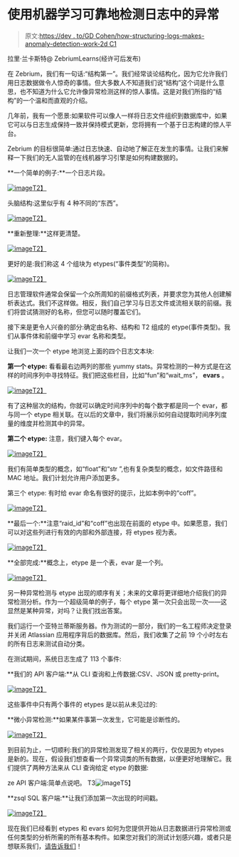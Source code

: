 # 使用机器学习可靠地检测日志中的异常

> 原文:[https://dev . to/GD Cohen/how-structuring-logs-makes-anomaly-detection-work-2d C1](https://dev.to/gdcohen/how-structuring-logs-makes-anomaly-detection-work-2dc1)

拉里·兰卡斯特@ ZebriumLearns(经许可后发布)

在 Zebrium，我们有一句话:“结构第一”。我们经常谈论结构化，因为它允许我们用日志数据做令人惊奇的事情。但大多数人不知道我们说“结构”这个词是什么意思，也不知道为什么它允许像异常检测这样的惊人事情。这是对我们所指的“结构”的一个温和而直观的介绍。

几年前，我有一个愿景:如果软件可以像人一样将日志文件组织到数据库中，如果它可以与日志生成保持一致并保持模式更新，您将拥有一个基于日志构建的惊人平台。

Zebrium 的目标很简单:通过日志快速、自动地了解正在发生的事情。让我们来解释一下我们的无人监管的在线机器学习引擎是如何构建数据的。

**一个简单的例子:**一个日志片段。

[![image](../Images/2203ba93625677457c1975e7c3c1051e.png)T2】](https://res.cloudinary.com/practicaldev/image/fetch/s--SI1I7c86--/c_limit%2Cf_auto%2Cfl_progressive%2Cq_auto%2Cw_880/https://www.zebrium.com/hs-fs/hubfs/larry_blog_anomaly_cb01.jpg%3Fwidth%3D2880%26name%3Dlarry_blog_anomaly_cb01.jpg)

头脑结构:这里似乎有 4 种不同的“东西”。

[![image](../Images/53eadd694e999fab12753d8b86b93832.png)T2】](https://res.cloudinary.com/practicaldev/image/fetch/s--Jf3Io4aI--/c_limit%2Cf_auto%2Cfl_progressive%2Cq_auto%2Cw_880/https://www.zebrium.com/hs-fs/hubfs/larry_blog_anomaly_cb02.jpg%3Fwidth%3D2880%26name%3Dlarry_blog_anomaly_cb02.jpg)

**重新整理:**这样更清楚。

[![image](../Images/52a13f0b70e1b19a40e713a30427605a.png)T2】](https://res.cloudinary.com/practicaldev/image/fetch/s--IbHA0nzb--/c_limit%2Cf_auto%2Cfl_progressive%2Cq_auto%2Cw_880/https://www.zebrium.com/hs-fs/hubfs/larry_blog_anomaly_cb03.jpg%3Fwidth%3D2880%26name%3Dlarry_blog_anomaly_cb03.jpg)

更好的是:我们称这 4 个组块为 etypes(“事件类型”的简称)。

[![image](../Images/14844d5e3720e408b0f901328ee43d9a.png)T2】](https://res.cloudinary.com/practicaldev/image/fetch/s--ktBA6m7m--/c_limit%2Cf_auto%2Cfl_progressive%2Cq_auto%2Cw_880/https://www.zebrium.com/hs-fs/hubfs/larry_blog_anomaly_cb04.jpg%3Fwidth%3D2880%26name%3Dlarry_blog_anomaly_cb04.jpg)

日志管理软件通常会保留一个众所周知的前缀格式列表，并要求您为其他人创建解析表达式。我们不这样做。相反，我们自己学习与日志文件或流相关联的前缀。我们将尝试猜测好的名称，但您可以随时覆盖它们。

接下来是更令人兴奋的部分:确定由名称、结构和 T2 组成的 etype(事件类型)。我们从事件体和前缀中学习 evar 名称和类型。

让我们一次一个 etype 地浏览上面的四个日志文本块:

**第一个 etype:** 看看最右边两列的那些 yummy stats。异常检测的一种方式是在这样的时间序列中寻找特征。我们把这些栏目，比如“fun”和“wait_ms”， **evars** 。

[![image](../Images/b9930e7adfa5845188e6fd0865dc05e5.png)T2】](https://res.cloudinary.com/practicaldev/image/fetch/s--9MEtJ2v2--/c_limit%2Cf_auto%2Cfl_progressive%2Cq_auto%2Cw_880/https://www.zebrium.com/hs-fs/hubfs/larry_blog_anomaly_cb08.jpg%3Fwidth%3D2880%26name%3Dlarry_blog_anomaly_cb08.jpg)

有了这种层次的结构，你就可以确定时间序列中的每个数字都是同一个 evar，都与同一个 etype 相关联。在以后的文章中，我们将展示如何自动提取时间序列度量的维度并检测其中的异常。

**第二个 etype:** 注意，我们键入每个 evar。

[![image](../Images/6f18e4fadbe8f7349bd0492ccd3fbcb5.png)T2】](https://res.cloudinary.com/practicaldev/image/fetch/s--tL8PKcxb--/c_limit%2Cf_auto%2Cfl_progressive%2Cq_auto%2Cw_880/https://www.zebrium.com/hs-fs/hubfs/larry_blog_anomaly_cb07.jpg%3Fwidth%3D2880%26name%3Dlarry_blog_anomaly_cb07.jpg)

我们有简单类型的概念，如“float”和“str ”,也有复杂类型的概念，如文件路径和 MAC 地址。我们计划允许用户添加更多。

第三个 etype: 有时给 evar 命名有很好的提示，比如本例中的“coff”。

[![image](../Images/bb27436bcd7264ea5615485018631706.png)T2】](https://res.cloudinary.com/practicaldev/image/fetch/s--YJmTnADR--/c_limit%2Cf_auto%2Cfl_progressive%2Cq_auto%2Cw_880/https://www.zebrium.com/hs-fs/hubfs/larry_blog_anomaly_cb06.jpg%3Fwidth%3D2880%26name%3Dlarry_blog_anomaly_cb06.jpg)

**最后一个:**注意“raid_id”和“coff”也出现在前面的 etype 中。如果愿意，我们可以对这些列进行有效的内部和外部连接，将 etypes 视为表。

[![image](../Images/f8e5f2814e742157505dbcc52c0f2f05.png)T2】](https://res.cloudinary.com/practicaldev/image/fetch/s--oe30tJyq--/c_limit%2Cf_auto%2Cfl_progressive%2Cq_auto%2Cw_880/https://www.zebrium.com/hs-fs/hubfs/larry_blog_anomaly_cb05.jpg%3Fwidth%3D2880%26name%3Dlarry_blog_anomaly_cb05.jpg)

**全部完成:**概念上，etype 是一个表，evar 是一个列。

[![image](../Images/9acaf290b78c56b7d2be5d85133714db.png)T2】](https://res.cloudinary.com/practicaldev/image/fetch/s--UzEfcpft--/c_limit%2Cf_auto%2Cfl_progressive%2Cq_auto%2Cw_880/https://www.zebrium.com/hs-fs/hubfs/larry_blog_anomaly_cb09.jpg%3Fwidth%3D2880%26name%3Dlarry_blog_anomaly_cb09.jpg)

另一种异常检测与 etype 出现的顺序有关；未来的文章将更详细地介绍我们的异常检测分析。作为一个超级简单的例子，每个 etype 第一次只会出现一次——这显然是某种异常，对吗？让我们找出答案。

我们运行一个亚特兰蒂斯服务器。作为测试的一部分，我们的一名工程师决定登录并关闭 Atlassian 应用程序背后的数据库。然后，我们收集了之前 19 个小时左右的所有日志来测试自动分类。

在测试期间，系统日志生成了 113 个事件:

**我们的 API 客户端:**从 CLI 查询和上传数据:CSV、JSON 或 pretty-print。

[![image](../Images/ca1ae23be0c0c74eedc3cb0edd507ecf.png)T2】](https://res.cloudinary.com/practicaldev/image/fetch/s--8JA_S9u9--/c_limit%2Cf_auto%2Cfl_progressive%2Cq_auto%2Cw_880/https://www.zebrium.com/hs-fs/hubfs/larry_blog_anomaly_cb11.jpg%3Fwidth%3D2880%26name%3Dlarry_blog_anomaly_cb11.jpg)

这些事件中只有两个事件的 etypes 是以前从未见过的:

**微小异常检测:**如果某件事第一次发生，它可能是诊断性的。

[![image](../Images/81047860f4b83ff038c83308c9c941e7.png)T2】](https://res.cloudinary.com/practicaldev/image/fetch/s--ptQRiSVf--/c_limit%2Cf_auto%2Cfl_progressive%2Cq_auto%2Cw_880/https://www.zebrium.com/hs-fs/hubfs/larry_blog_anomaly_cb10.jpg%3Fwidth%3D2880%26name%3Dlarry_blog_anomaly_cb10.jpg)

到目前为止，一切顺利:我们的异常检测发现了相关的两行，仅仅是因为 etypes 是新的。现在，假设我们想查看一个异常词类的所有数据，以便更好地理解它。我们提供了两种方法来从 CLI 查询给定 etype 的数据:

ze API 客户端:简单点说吧。
T3![image](../Images/ec8ac6ce5dc61dd05be043436f32f6d1.png)T5】

**zsql SQL 客户端:**让我们添加第一次出现的时间戳。

[![image](../Images/a8511ca7acb85c0b2f30f1fb319b99d2.png)T2】](https://res.cloudinary.com/practicaldev/image/fetch/s--u3MALq9x--/c_limit%2Cf_auto%2Cfl_progressive%2Cq_auto%2Cw_880/https://www.zebrium.com/hs-fs/hubfs/larry_blog_anomaly_cb13.jpg%3Fwidth%3D2880%26name%3Dlarry_blog_anomaly_cb13.jpg)

现在我们已经看到 etypes 和 evars 如何为您提供开始从日志数据进行异常检测或任何类型的分析所需的所有基本构件。如果您对我们的测试计划感兴趣，或者只是想联系我们，[请告诉我们](https://www.zebrium.com/preregister-for-beta)！